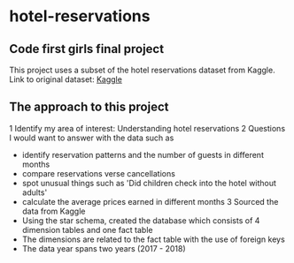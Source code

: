# hotel-reservations
## Code first girls final project

This project uses a subset of the hotel reservations dataset from Kaggle.
Link to original dataset: [Kaggle](https://www.kaggle.com/datasets/ahsan81/hotel-reservations-classification-dataset)

## The approach to this project
1 Identify my area of interest: Understanding hotel reservations
2 Questions I would want to answer with the data such as
- identify reservation patterns and the number of guests in different months
- compare reservations verse cancellations
- spot unusual things such as 'Did children check into the hotel without adults'
- calculate the average prices earned in different months
3 Sourced the data from Kaggle 
- Using the star schema, created the database which consists of 4 dimension tables and one fact table
- The dimensions are related to the fact table with the use of foreign keys
- The data year spans two years (2017 - 2018)

